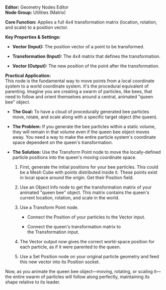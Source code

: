 **Editor:** Geometry Nodes Editor  
**Node Group:** Utilities (Matrix)

**Core Function:** Applies a full 4x4 transformation matrix (location, rotation, and scale) to a position vector.

**Key Properties & Settings:**

- **Vector (Input):** The position vector of a point to be transformed.
    
- **Transformation (Input):** The 4x4 matrix that defines the transformation.
    
- **Vector (Output):** The new position of the point after the transformation.
    

**Practical Application:**  
This node is the fundamental way to move points from a local coordinate system to a world coordinate system. It's the procedural equivalent of parenting. Imagine you are creating a swarm of particles, like bees, that need to follow and orient themselves around a central, animated "queen bee" object.

- **The Goal:** To have a cloud of procedurally generated bee particles move, rotate, and scale along with a specific target object (the queen).
    
- **The Problem:** If you generate the bee particles within a static volume, they will remain in that volume even if the queen bee object moves away. You need a way to make the entire particle system's coordinate space dependent on the queen's transformation.
    
- **The Solution:** Use the Transform Point node to move the locally-defined particle positions into the queen's moving coordinate space.
    
    1. First, generate the initial positions for your bee particles. This could be a Mesh Cube with points distributed inside it. These points exist in local space around the origin. Get their Position field.
        
    2. Use an Object Info node to get the transformation matrix of your animated "queen bee" object. This matrix contains the queen's current location, rotation, and scale in the world.
        
    3. Use a Transform Point node.
        
        - Connect the Position of your particles to the Vector input.
            
        - Connect the queen's transformation matrix to the Transformation input.
            
    4. The Vector output now gives the correct world-space position for each particle, as if it were parented to the queen.
        
    5. Use a Set Position node on your original particle geometry and feed this new vector into its Position socket.
        

Now, as you animate the queen bee object—moving, rotating, or scaling it—the entire swarm of particles will follow along perfectly, maintaining its shape relative to its leader.